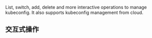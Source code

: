 
List, switch, add, delete and more interactive operations to manage kubeconfig.
It also supports kubeconfig management from cloud.

## 交互式操作

<script id="asciicast-389595" src="https://asciinema.org/a/389595.js" async></script>